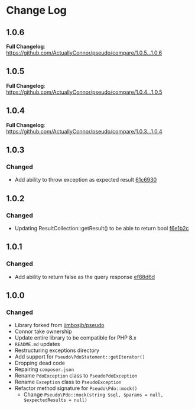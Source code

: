 # Change Log

## 1.0.6

**Full Changelog**: https://github.com/ActuallyConnor/pseudo/compare/1.0.5...1.0.6

## 1.0.5

**Full Changelog**: https://github.com/ActuallyConnor/pseudo/compare/1.0.4...1.0.5

## 1.0.4

**Full Changelog**: https://github.com/ActuallyConnor/pseudo/compare/1.0.3...1.0.4

## 1.0.3

### Changed

- Add ability to throw exception as expected
  result [61c6930](https://github.com/ActuallyConnor/pseudo/commit/61c6930b432b224289ff4b18e6b12bb6dfb963ed)

## 1.0.2

### Changed

- Updating ResultCollection::getResult() to be able to return
  bool [f6e1b2c](https://github.com/ActuallyConnor/pseudo/commit/f6e1b2c78c2b8cac2f400327d8f59cc9b62666ce)

## 1.0.1

### Changed

- Add ability to return false as the query
  response [ef88d6d](https://github.com/ActuallyConnor/pseudo/commit/ef88d6d0709fb16b7ecb343b60c4b8cf96cebe2c)

## 1.0.0

### Changed

- Library forked from [jimbosjb/pseudo](https://github.com/jimbojsb/pseudo)
- Connor take ownership
- Update entire library to be compatible for PHP 8.x
- `README.md` updates
- Restructuring exceptions directory
- Add support for `Pseudo\PdoStatement::getIterator()`
- Dropping dead code
- Repairing `composer.json`
- Rename `PdoException` class to `PseudoPdoException`
- Rename `Exception` class to `PseudoException`
- Refactor method signature for `Pseudo\Pdo::mock()`
    - Change `Pseudo\Pdo::mock(string $sql, $params = null, $expectedResults = null)` 
